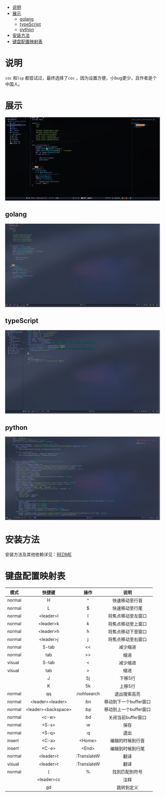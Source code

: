 
<!-- TOC Marked -->

+ [说明](#说明)
+ [展示](#展示)
	* [golang](#golang)
	* [typeScript](#typescript)
	* [python](#python)
+ [安装方法](#安装方法)
+ [键盘配置映射表](#键盘配置映射表)

<!-- /TOC -->
# 说明

`coc` 和`lsp` 都尝试过，最终选择了`coc` ，因为设置方便，小bug更少，且作者是个中国人。

# 展示

![](./assets/1.gif)

## golang

![](./assets/go.gif) 

## typeScript

![](./assets/ts.gif) 

## python

![](./assets/python.gif) 

# 安装方法

安装方法及其他依赖详见：[REDME](https://github.com/xinghe98/neovim_lua/tree/main#usage) 

# 键盘配置映射表

| 模式   |         快捷键        |       操作      |          说明          |
|--------|:---------------------:|:---------------:|:----------------------:|
| normal |           H           |        ^        |     快速移动至行首     |
| normal |           L           |        $        |     快速移动至行尾     |
| normal |       \<leader>l      |      <C-w>l     |   将焦点移动至左窗口   |
| normal |       \<leader>k      |      <C-w>k     |   将焦点移动至上窗口   |
| normal |       \<leader>h      |      <C-w>h     |   将焦点移动下至窗口   |
| normal |       \<leader>j      |      <C-w>j     |   将焦点移动至右窗口   |
| normal |         S-tab         |        <<       |        减少缩进        |
| normal |          tab          |        >>       |          缩进          |
| visual |         S-tab         |        <        |        减少缩进        |
| visual |          tab          |        >        |          缩进          |
|        |           J           |        5j       |         下移5行        |
|        |           K           |        5k       |         上移5行        |
| normal |           qq          |   :nohlsearch   |      退出搜索高亮      |
| normal |   \<leader>\<leader>  |       :bn       | 移动到下一个buffer窗口 |
| normal | \<leader>\<backspace> |       :bp       | 移动到上一个buffer窗口 |
| normal |         \<c-w>        |       :bd       |   关闭当前buffer窗口   |
| normal |         \<S-s>        |        :w       |          保存          |
| normal |         \<S-q>        |        :q       |          退出          |
| insert |         \<C-a>        |     \<Home>     |    编辑的时候到行首    |
| insert |         \<C-e>        |      \<End>     |    编辑到时候到行尾    |
| normal |       \<leader>t      | :TranslateW<CR> |          翻译          |
| visual |       \<leader>t      | :TranslateW<CR> |          翻译          |
| normal |           (           |        %        |     找到匹配到符号     |
|        |      \<leader\>cc     |                 |          注释          |
|        |           gd          |                 |       跳转到定义       |
